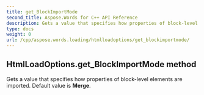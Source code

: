 ```yaml
---
title: get_BlockImportMode
second_title: Aspose.Words for C++ API Reference
description: Gets a value that specifies how properties of block-level elements are imported. Default value is Merge. 
type: docs
weight: 0
url: /cpp/aspose.words.loading/htmlloadoptions/get_blockimportmode/
---
```

## HtmlLoadOptions.get_BlockImportMode method


Gets a value that specifies how properties of block-level elements are imported. Default value is **Merge**.

